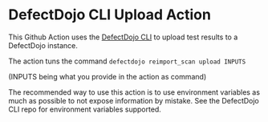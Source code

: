 # DefectDojo CLI Upload Action

This Github Action uses the [DefectDojo CLI](https://github.com/Digitalist-Open-Cloud/DefectDojo-CLI) to upload test results to a DefectDojo instance.

The action tuns the command `defectdojo reimport_scan upload INPUTS`

(INPUTS being what you provide in the action as command)

The recommended way to use this action is to use environment variables as much as possible to not expose information by mistake. See the DefectDojo CLI repo for environment variables supported.
